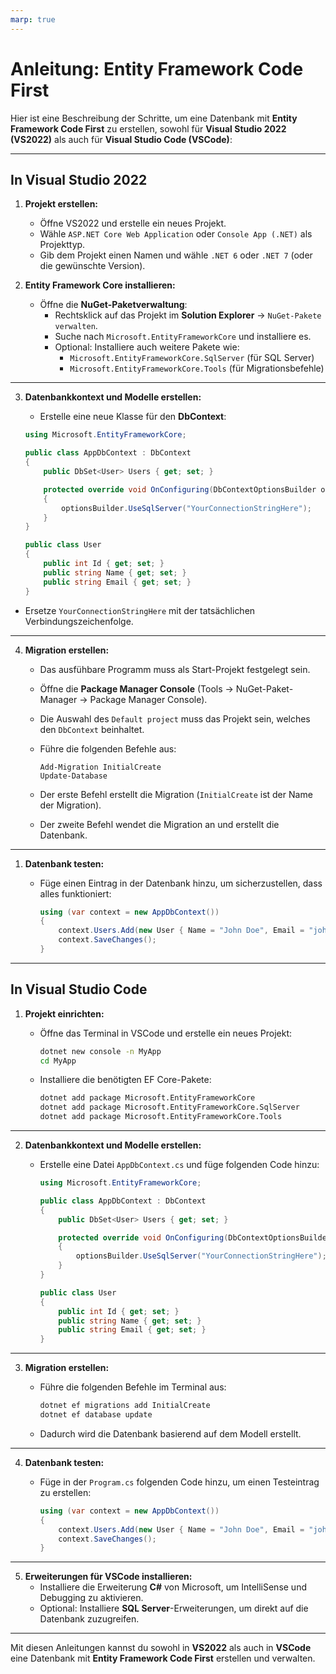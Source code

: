 ```yaml
---
marp: true
---
```


# Anleitung: Entity Framework Code First

Hier ist eine Beschreibung der Schritte, um eine Datenbank mit **Entity Framework Code First** zu erstellen, sowohl für **Visual Studio 2022 (VS2022)** als auch für **Visual Studio Code (VSCode)**:

---

## **In Visual Studio 2022**

1. **Projekt erstellen:**
   - Öffne VS2022 und erstelle ein neues Projekt.
   - Wähle `ASP.NET Core Web Application` oder `Console App (.NET)` als Projekttyp.
   - Gib dem Projekt einen Namen und wähle `.NET 6` oder `.NET 7` (oder die gewünschte Version).

2. **Entity Framework Core installieren:**
   - Öffne die **NuGet-Paketverwaltung**:
     - Rechtsklick auf das Projekt im **Solution Explorer** → `NuGet-Pakete verwalten`.
     - Suche nach `Microsoft.EntityFrameworkCore` und installiere es.
     - Optional: Installiere auch weitere Pakete wie:
       - `Microsoft.EntityFrameworkCore.SqlServer` (für SQL Server)
       - `Microsoft.EntityFrameworkCore.Tools` (für Migrationsbefehle)

---

3. **Datenbankkontext und Modelle erstellen:**
   - Erstelle eine neue Klasse für den **DbContext**:

    ```csharp
    using Microsoft.EntityFrameworkCore;

    public class AppDbContext : DbContext
    {
        public DbSet<User> Users { get; set; }

        protected override void OnConfiguring(DbContextOptionsBuilder optionsBuilder)
        {
            optionsBuilder.UseSqlServer("YourConnectionStringHere");
        }
    }

    public class User
    {
        public int Id { get; set; }
        public string Name { get; set; }
        public string Email { get; set; }
    }
    ```

- Ersetze `YourConnectionStringHere` mit der tatsächlichen Verbindungszeichenfolge.

---

4. **Migration erstellen:**
   - Das ausfühbare Programm muss als Start-Projekt festgelegt sein.
   - Öffne die **Package Manager Console** (Tools → NuGet-Paket-Manager → Package Manager Console).
   - Die Auswahl des `Default project` muss das Projekt sein, welches den `DbContext` beinhaltet. 
   - Führe die folgenden Befehle aus:

     ```shell
     Add-Migration InitialCreate
     Update-Database
     ```

   - Der erste Befehl erstellt die Migration (`InitialCreate` ist der Name der Migration).
   - Der zweite Befehl wendet die Migration an und erstellt die Datenbank.

---

1. **Datenbank testen:**
   - Füge einen Eintrag in der Datenbank hinzu, um sicherzustellen, dass alles funktioniert:

     ```csharp
     using (var context = new AppDbContext())
     {
         context.Users.Add(new User { Name = "John Doe", Email = "john.doe@example.com" });
         context.SaveChanges();
     }
     ```

---

## **In Visual Studio Code**

1. **Projekt einrichten:**
   - Öffne das Terminal in VSCode und erstelle ein neues Projekt:

     ```bash
     dotnet new console -n MyApp
     cd MyApp
     ```

   - Installiere die benötigten EF Core-Pakete:

     ```bash
     dotnet add package Microsoft.EntityFrameworkCore
     dotnet add package Microsoft.EntityFrameworkCore.SqlServer
     dotnet add package Microsoft.EntityFrameworkCore.Tools
     ```

---

2. **Datenbankkontext und Modelle erstellen:**
   - Erstelle eine Datei `AppDbContext.cs` und füge folgenden Code hinzu:

     ```csharp
     using Microsoft.EntityFrameworkCore;

     public class AppDbContext : DbContext
     {
         public DbSet<User> Users { get; set; }

         protected override void OnConfiguring(DbContextOptionsBuilder optionsBuilder)
         {
             optionsBuilder.UseSqlServer("YourConnectionStringHere");
         }
     }

     public class User
     {
         public int Id { get; set; }
         public string Name { get; set; }
         public string Email { get; set; }
     }
     ```

---

3. **Migration erstellen:**
   - Führe die folgenden Befehle im Terminal aus:

     ```bash
     dotnet ef migrations add InitialCreate
     dotnet ef database update
     ```

   - Dadurch wird die Datenbank basierend auf dem Modell erstellt.

---

4. **Datenbank testen:**
   - Füge in der `Program.cs` folgenden Code hinzu, um einen Testeintrag zu erstellen:

     ```csharp
     using (var context = new AppDbContext())
     {
         context.Users.Add(new User { Name = "John Doe", Email = "john.doe@example.com" });
         context.SaveChanges();
     }
     ```

---

5. **Erweiterungen für VSCode installieren:**
   - Installiere die Erweiterung **C#** von Microsoft, um IntelliSense und Debugging zu aktivieren.
   - Optional: Installiere **SQL Server**-Erweiterungen, um direkt auf die Datenbank zuzugreifen.

---

Mit diesen Anleitungen kannst du sowohl in **VS2022** als auch in **VSCode** eine Datenbank mit **Entity Framework Code First** erstellen und verwalten.
